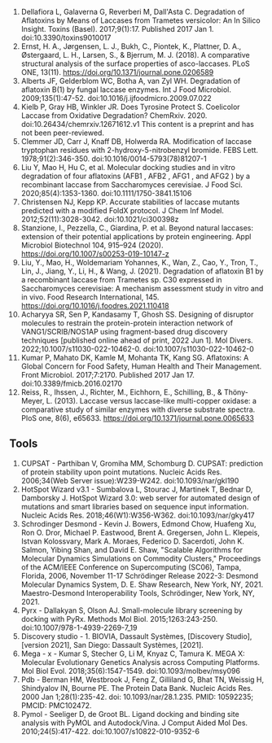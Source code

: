 1.	Dellafiora L, Galaverna G, Reverberi M, Dall'Asta C. Degradation of Aflatoxins by Means of Laccases from Trametes versicolor: An In Silico Insight. Toxins (Basel). 2017;9(1):17. Published 2017 Jan 1. doi:10.3390/toxins9010017
2.	Ernst, H. A., Jørgensen, L. J., Bukh, C., Piontek, K., Plattner, D. A., Østergaard, L. H., Larsen, S., & Bjerrum, M. J. (2018). A comparative structural analysis of the surface properties of asco-laccases. PLoS ONE, 13(11). https://doi.org/10.1371/journal.pone.0206589
3.	Alberts JF, Gelderblom WC, Botha A, van Zyl WH. Degradation of aflatoxin B(1) by fungal laccase enzymes. Int J Food Microbiol. 2009;135(1):47-52. doi:10.1016/j.ijfoodmicro.2009.07.022
4.	Kielb P, Gray HB, Winkler JR. Does Tyrosine Protect S. Coelicolor Laccase from Oxidative Degradation? ChemRxiv. 2020. doi:10.26434/chemrxiv.12671612.v1 This content is a preprint and has not been peer-reviewed.
5.	Clemmer JD, Carr J, Knaff DB, Holwerda RA. Modification of laccase tryptophan residues with 2-hydroxy-5-nitrobenzyl bromide. FEBS Lett. 1978;91(2):346-350. doi:10.1016/0014-5793(78)81207-1
6.	Liu Y, Mao H, Hu C, et al. Molecular docking studies and in vitro degradation of four aflatoxins (AFB1 , AFB2 , AFG1 , and AFG2 ) by a recombinant laccase from Saccharomyces cerevisiae. J Food Sci. 2020;85(4):1353-1360. doi:10.1111/1750-3841.15106
7.	Christensen NJ, Kepp KP. Accurate stabilities of laccase mutants predicted with a modified FoldX protocol. J Chem Inf Model. 2012;52(11):3028-3042. doi:10.1021/ci300398z
8.	Stanzione, I., Pezzella, C., Giardina, P. et al. Beyond natural laccases: extension of their potential applications by protein engineering. Appl Microbiol Biotechnol 104, 915–924 (2020). https://doi.org/10.1007/s00253-019-10147-z
9.	Liu, Y., Mao, H., Woldemariam Yohannes, K., Wan, Z., Cao, Y., Tron, T., Lin, J., Jiang, Y., Li, H., & Wang, J. (2021). Degradation of aflatoxin B1 by a recombinant laccase from Trametes sp. C30 expressed in Saccharomyces cerevisiae: A mechanism assessment study in vitro and in vivo. Food Research International, 145. https://doi.org/10.1016/j.foodres.2021.110418
10.	 Acharyya SR, Sen P, Kandasamy T, Ghosh SS. Designing of disruptor molecules to restrain the protein-protein interaction network of VANG1/SCRIB/NOS1AP using fragment-based drug discovery techniques [published online ahead of print, 2022 Jun 1]. Mol Divers. 2022;10.1007/s11030-022-10462-0. doi:10.1007/s11030-022-10462-0
11.	 Kumar P, Mahato DK, Kamle M, Mohanta TK, Kang SG. Aflatoxins: A Global Concern for Food Safety, Human Health and Their Management. Front Microbiol. 2017;7:2170. Published 2017 Jan 17. doi:10.3389/fmicb.2016.02170
12.	Reiss, R., Ihssen, J., Richter, M., Eichhorn, E., Schilling, B., & Thöny-Meyer, L. (2013). Laccase versus laccase-like multi-copper oxidase: a comparative study of similar enzymes with diverse substrate spectra. PloS one, 8(6), e65633. https://doi.org/10.1371/journal.pone.0065633	

## Tools

1.	CUPSAT - Parthiban V, Gromiha MM, Schomburg D. CUPSAT: prediction of protein stability upon point mutations. Nucleic Acids Res. 2006;34(Web Server issue):W239-W242. doi:10.1093/nar/gkl190
2.	HotSpot Wizard v3.1 - Sumbalova L, Stourac J, Martinek T, Bednar D, Damborsky J. HotSpot Wizard 3.0: web server for automated design of mutations and smart libraries based on sequence input information. Nucleic Acids Res. 2018;46(W1):W356-W362. doi:10.1093/nar/gky417
3.	Schrodinger Desmond - Kevin J. Bowers, Edmond Chow, Huafeng Xu, Ron O. Dror, Michael P. Eastwood, Brent A. Gregersen, John L. Klepeis, Istvan Kolossvary, Mark A. Moraes, Federico D. Sacerdoti, John K. Salmon, Yibing Shan, and David E. Shaw, "Scalable Algorithms for Molecular Dynamics Simulations on Commodity Clusters," Proceedings of the ACM/IEEE Conference on Supercomputing (SC06), Tampa, Florida, 2006, November 11-17
Schrödinger Release 2022-3: Desmond Molecular Dynamics System, D. E. Shaw Research, New York, NY, 2021. Maestro-Desmond Interoperability Tools, Schrödinger, New York, NY, 2021.
4.	Pyrx - Dallakyan S, Olson AJ. Small-molecule library screening by docking with PyRx. Methods Mol Biol. 2015;1263:243-250. doi:10.1007/978-1-4939-2269-7_19
5.	Discovery studio - 1. BIOVIA, Dassault Systèmes, [Discovery Studio], [version 2021], San Diego: Dassault Systèmes, [2021].
6.	Mega - x - Kumar S, Stecher G, Li M, Knyaz C, Tamura K. MEGA X: Molecular Evolutionary Genetics Analysis across Computing Platforms. Mol Biol Evol. 2018;35(6):1547-1549. doi:10.1093/molbev/msy096
7.	Pdb - Berman HM, Westbrook J, Feng Z, Gilliland G, Bhat TN, Weissig H, Shindyalov IN, Bourne PE. The Protein Data Bank. Nucleic Acids Res. 2000 Jan 1;28(1):235-42. doi: 10.1093/nar/28.1.235. PMID: 10592235; PMCID: PMC102472.
8.	Pymol - Seeliger D, de Groot BL. Ligand docking and binding site analysis with PyMOL and Autodock/Vina. J Comput Aided Mol Des. 2010;24(5):417-422. doi:10.1007/s10822-010-9352-6



